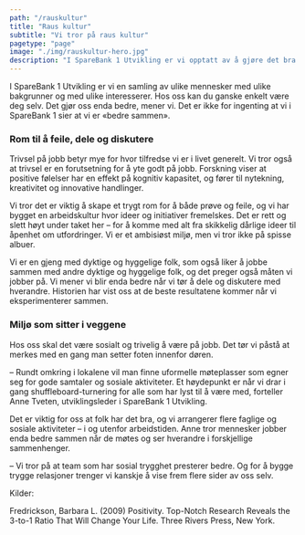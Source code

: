 ```yaml
---
path: "/rauskultur"
title: "Raus kultur"
subtitle: "Vi tror på raus kultur"
pagetype: "page"
image: "./img/rauskultur-hero.jpg"
description: "I SpareBank 1 Utvikling er vi opptatt av å gjøre det bra på jobb, men vi er også rause med hverandre. For vi vet at vi ikke lykkes alene, og heller ikke med lav takhøyde og spisse albuer."
---
```


I SpareBank 1 Utvikling er vi en samling av ulike mennesker med ulike bakgrunner og med ulike interesserer. Hos oss kan du ganske enkelt være deg selv. Det gjør oss enda bedre, mener vi. Det er ikke for ingenting at vi i SpareBank 1 sier at vi er «bedre sammen».

### Rom til å feile, dele og diskutere

Trivsel på jobb betyr mye for hvor tilfredse vi er i livet generelt. Vi tror også at trivsel er en forutsetning for å yte godt på jobb. Forskning viser at positive følelser har en effekt på kognitiv kapasitet, og fører til nytekning, kreativitet og innovative handlinger.

Vi tror det er viktig å skape et trygt rom for å både prøve og feile, og vi har bygget en arbeidskultur hvor ideer og initiativer fremelskes. Det er rett og slett høyt under taket her – for å komme med alt fra skikkelig dårlige ideer til åpenhet om utfordringer. Vi er et ambisiøst miljø, men vi tror ikke på spisse albuer.

Vi er en gjeng med dyktige og hyggelige folk, som også liker å jobbe sammen med andre dyktige og hyggelige folk, og det preger også måten vi jobber på. Vi mener vi blir enda bedre når vi tør å dele og diskutere med hverandre. Historien har vist oss at de beste resultatene kommer når vi eksperimenterer sammen.

### Miljø som sitter i veggene

Hos oss skal det være sosialt og trivelig å være på jobb. Det tør vi påstå at merkes med en gang man setter foten innenfor døren.

– Rundt omkring i lokalene vil man finne uformelle møteplasser som egner seg for gode samtaler og sosiale aktiviteter. Et høydepunkt er når vi drar i gang shuffleboard-turnering for alle som har lyst til å være med, forteller Anne Tveten, utviklingsleder i SpareBank 1 Utvikling.

Det er viktig for oss at folk har det bra, og vi arrangerer flere faglige og sosiale aktiviteter – i og utenfor arbeidstiden. Anne tror mennesker jobber enda bedre sammen når de møtes og ser hverandre i forskjellige sammenhenger.

– Vi tror på at team som har sosial trygghet presterer bedre. Og for å bygge trygge relasjoner trenger vi kanskje å vise frem flere sider av oss selv.

Kilder:

Fredrickson, Barbara L. (2009) Positivity. Top-Notch Research Reveals the 3-to-1 Ratio That Will Change Your Life. Three Rivers Press, New York.